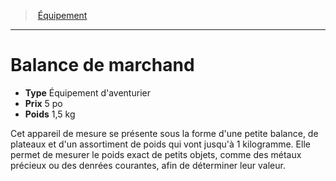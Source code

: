 ﻿---
!EquipmentItem
Type: Équipement d'aventurier
Price: 5 po
Weight: 1,5 kg
Id: equipment_hd.md#balance-de-marchand
ParentLink: equipment_hd.md#Équipement
Name: Balance de marchand
ParentName: Équipement
NameLevel: 1
Attributes:
  Name: Balance de marchand
  Markdown: >+
    # <!--Name-->Balance de marchand<!--/Name-->


    - **Type** <!--Type-->Équipement d'aventurier<!--/Type-->

    - **Prix** <!--Price-->5 po<!--/Price-->

    - **Poids** <!--Weight-->1,5 kg<!--/Weight-->


    Cet appareil de mesure se présente sous la forme d'une petite balance, de plateaux et d'un assortiment de poids qui vont jusqu'à 1 kilogramme. Elle permet de mesurer le poids exact de petits objets, comme des métaux précieux ou des denrées courantes, afin de déterminer leur valeur.

  Type: Équipement d'aventurier
  Price: 5 po
  Weight: 1,5 kg
AttributesDictionary: >+
  Name: Balance de marchand

  Markdown: >+

    # <!--Name-->Balance de marchand<!--/Name-->





    - **Type** <!--Type-->Équipement d'aventurier<!--/Type-->



    - **Prix** <!--Price-->5 po<!--/Price-->



    - **Poids** <!--Weight-->1,5 kg<!--/Weight-->





    Cet appareil de mesure se présente sous la forme d'une petite balance, de plateaux et d'un assortiment de poids qui vont jusqu'à 1 kilogramme. Elle permet de mesurer le poids exact de petits objets, comme des métaux précieux ou des denrées courantes, afin de déterminer leur valeur.



  Type: Équipement d'aventurier

  Price: 5 po

  Weight: 1,5 kg

---
> [Équipement](hd_equipment.md)

---

# Balance de marchand

- **Type** Équipement d'aventurier
- **Prix** 5 po
- **Poids** 1,5 kg

Cet appareil de mesure se présente sous la forme d'une petite balance, de plateaux et d'un assortiment de poids qui vont jusqu'à 1 kilogramme. Elle permet de mesurer le poids exact de petits objets, comme des métaux précieux ou des denrées courantes, afin de déterminer leur valeur.

